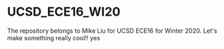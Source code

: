 # UCSD_ECE16_WI20
The repository belongs to Mike Liu for UCSD ECE16 for Winter 2020.
Let's make something really cool!! yes




